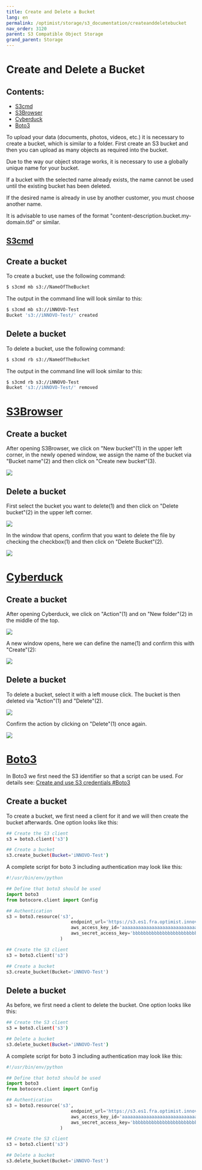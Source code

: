 ```yaml
---
title: Create and Delete a Bucket
lang: en
permalink: /optimist/storage/s3_documentation/createanddeletebucket
nav_order: 3120
parent: S3 Compatible Object Storage
grand_parent: Storage
---
```


Create and Delete a Bucket
=================================================

Contents:
-----------
- [S3cmd](#s3cmd)
- [S3Browser](#s3browser)
- [Cyberduck](#cyberduck)
- [Boto3](#boto3)

To upload your data (documents, photos, videos, etc.) it is necessary to create a bucket, which is similar to a folder. First create an S3 bucket and then you can upload as many objects as required into the bucket.

Due to the way our object storage works, it is necessary to use a globally unique name for your bucket.

If a bucket with the selected name already exists, the name cannot be used until the existing bucket has been deleted.

If the desired name is already in use by another customer, you must choose another name.

It is advisable to use names of the format "content-description.bucket.my-domain.tld" or similar.

[S3cmd](#s3cmd)
---------------

## Create a bucket

To create a bucket, use the following command:

```bash
$ s3cmd mb s3://NameOfTheBucket
```

The output in the command line will look similar to this:

```bash
$ s3cmd mb s3://iNNOVO-Test
Bucket 's3://iNNOVO-Test/' created
```

## Delete a bucket

To delete a bucket, use the following command:

```bash
$ s3cmd rb s3://NameOfTheBucket
```
The output in the command line will look similar to this:

```bash
$ s3cmd rb s3://iNNOVO-Test
Bucket 's3://iNNOVO-Test/' removed
```

[S3Browser](#s3browser)
=============

## Create a bucket

After opening S3Browser, we click on "New bucket"(1) in the upper left corner, in the newly opened window, we assign the name of the bucket via "Bucket name"(2) and then click on "Create new bucket"(3).

![](attachments/CreateAndDeleteBucket1.png)

## Delete a bucket

First select the bucket you want to delete(1) and then click on "Delete bucket"(2) in the upper left corner.

![](attachments/CreateAndDeleteBucket2.png)

In the window that opens, confirm that you want to delete the file by checking the checkbox(1) and then click on "Delete Bucket"(2).

![](attachments/CreateAndDeleteBucket3.png)

[Cyberduck](#cyberduck)
=============

## Create a bucket

After opening Cyberduck, we click on "Action"(1) and on "New folder"(2) in the middle of the top.

![](attachments/CreateAndDeleteBucket4.png)

A new window opens, here we can define the name(1) and confirm this with "Create"(2):

![](attachments/CreateAndDeleteBucket5.png)

## Delete a bucket

To delete a bucket, select it with a left mouse click. The bucket is then deleted via "Action"(1) and "Delete"(2).

![](attachments/CreateAndDeleteBucket6.png)

Confirm the action by clicking on "Delete"(1) once again.

![](attachments/CreateAndDeleteBucket7.png)

[Boto3](#boto3)
=============

In Boto3 we first need the S3 identifier so that a script can be used. For details see: [Create and use S3 credentials #Boto3](https://docs.gec.io/optimist/storage/s3_documentation/createanduses3credentials)

## Create a bucket

To create a bucket, we first need a client for it and we will then create the bucket afterwards.
One option looks like this:
```bash
## Create the S3 client
s3 = boto3.client('s3')

## Create a bucket
s3.create_bucket(Bucket='iNNOVO-Test')
```

A complete script for boto 3 including authentication may look like this:

```python
#!/usr/bin/env/python

## Define that boto3 should be used
import boto3
from botocore.client import Config

## Authentication
s3 = boto3.resource('s3',
                        endpoint_url='https://s3.es1.fra.optimist.innovo.cloud',
                        aws_access_key_id='aaaaaaaaaaaaaaaaaaaaaaaaaaaaaaaa',
                        aws_secret_access_key='bbbbbbbbbbbbbbbbbbbbbbbbbbbbbbbbbb',
                    )

## Create the S3 client
s3 = boto3.client('s3')

## Create a bucket
s3.create_bucket(Bucket='iNNOVO-Test')
```

## Delete a bucket

As before, we first need a client to delete the bucket.
One option looks like this:

```bash
## Create the S3 client
s3 = boto3.client('s3')

## Delete a bucket
s3.delete_bucket(Bucket='iNNOVO-Test')
```

A complete script for boto 3 including authentication may look like this:

```python
#!/usr/bin/env/python

## Define that boto3 should be used
import boto3
from botocore.client import Config

## Authentication
s3 = boto3.resource('s3',
                        endpoint_url='https://s3.es1.fra.optimist.innovo.cloud',
                        aws_access_key_id='aaaaaaaaaaaaaaaaaaaaaaaaaaaaaaaa',
                        aws_secret_access_key='bbbbbbbbbbbbbbbbbbbbbbbbbbbbbbbbbb',
                    )

## Create the S3 client
s3 = boto3.client('s3')

## Delete a bucket
s3.delete_bucket(Bucket='iNNOVO-Test')
```

